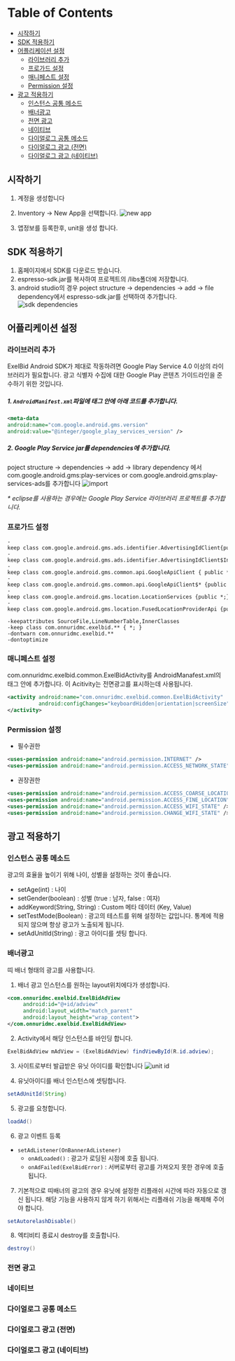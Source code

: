 
Table of Contents
=================

* [시작하기](#시작하기)
* [SDK 적용하기](#sdk-적용하기)
* [어플리케이션 설정](#어플리케이션-설정)
  * [라이브러리 추가](#라이브러리-추가)
  * [프로가드 설정](#프로가드-설정)
  * [매니페스트 설정](#매니페스트-설정)
  * [Permission 설정](#permission-설정)
* [광고 적용하기](#광고-적용하기)
  * [인스턴스 공통 메소드](#인스턴스-공통-메소드)
  * [배너광고](#배너광고)
  * [전면 광고](#전면-광고)
  * [네이티브](#네이티브)
  * [다이얼로그 공통 메소드](#다이얼로그-공통-메소드)
  * [다이얼로그 광고 (전면)](#다이얼로그-광고-전면)
  * [다이얼로그 광고 (네이티브)](#다이얼로그-광고-네이티브)


## 시작하기

1. 계정을 생성합니다
2. Inventory -> New App을 선택합니다.
![new app](./img/sdk-1.png)

3. 앱정보를 등록한후, unit을 생성 합니다.

## SDK 적용하기

1. 홈페이지에서 SDK를 다운로드 받습니다.
2. espresso-sdk.jar를 복사하여 프로젝트의 /libs폴더에 저장합니다.
3. android studio의 경우 poject structure -> dependencies -> add -> file dependency에서 espresso-sdk.jar를 선택하여 추가합니다.
![sdk dependencies](./img/sdk-2.png)


## 어플리케이션 설정

### 라이브러리 추가

ExelBid Android SDK가 제대로 작동하려면 Google Play Service 4.0 이상의 라이브러리가 필요합니다. 광고 식별자 수집에 대한 Google Play 콘텐츠 가이드라인을 준수하기 위한 것입니다.

##### 1. ``AndroidManifest.xml``파일에 <application> 태그 안에 아래 코드를 추가합니다.

```xml
<meta-data  
android:name="com.google.android.gms.version"  
android:value="@integer/google_play_services_version" />  
```

##### 2. Google Play Service jar를 dependencies에 추가합니다.

poject structure -> dependencies -> add -> library dependency 에서 com.google.android.gms:play-services or com.google.android.gms:play-services-ads를 추가합니다
![import](./img/sdk-3.png)

_* eclipse를 사용하는 경우에는 Google Play Service 라이브러리 프로젝트를 추가합니다._

### 프로가드 설정

```
-keep class com.google.android.gms.ads.identifier.AdvertisingIdClient{public *;}  
-keep class com.google.android.gms.ads.identifier.AdvertisingIdClient$Info{public *;}  
-keep class com.google.android.gms.common.api.GoogleApiClient { public *; }  
-keep class com.google.android.gms.common.api.GoogleApiClient$* {public *;}  
-keep class com.google.android.gms.location.LocationServices {public *;}  
-keep class com.google.android.gms.location.FusedLocationProviderApi {public *;}  
  
-keepattributes SourceFile,LineNumberTable,InnerClasses  
-keep class com.onnuridmc.exelbid.** { *; }  
-dontwarn com.onnuridmc.exelbid.**  
-dontoptimize
```

### 매니페스트 설정

com.onnuridmc.exelbid.common.ExelBidActivity를 AndroidManafest.xml의 <applicatrion> 태그 안에 추가합니다. 이 Acitivity는 전면광고를 표시하는데 사용됩니다.

```xml
<activity android:name="com.onnuridmc.exelbid.common.ExelBidActivity"  
          android:configChanges="keyboardHidden|orientation|screenSize" >  
</activity>  
```

### Permission 설정

* 필수권한

```xml
<uses-permission android:name="android.permission.INTERNET" />  
<uses-permission android:name="android.permission.ACCESS_NETWORK_STATE" />  
```

* 권장권한

```xml
<uses-permission android:name="android.permission.ACCESS_COARSE_LOCATION" />  
<uses-permission android:name="android.permission.ACCESS_FINE_LOCATION" />  
<uses-permission android:name="android.permission.ACCESS_WIFI_STATE" />  
<uses-permission android:name="android.permission.CHANGE_WIFI_STATE" />  
```

## 광고 적용하기

### 인스턴스 공통 메소드

광고의 효율을 높이기 위해 나이, 성별을 설정하는 것이 좋습니다.

*	setAge(int) : 나이
*	setGender(boolean) : 성별 (true : 남자, false : 여자)
*	addKeyword(String, String) : Custom 메타 데이터 (Key, Value)
*	setTestMode(Boolean) : 광고의 테스트를 위해 설정하는 값입니다. 통계에 적용 되지 않으며 항상 광고가 노출되게 됩니다.
*	setAdUnitId(String) : 광고 아이디를 셋팅 합니다.


### 배너광고

띠 배너 형태의 광고를 사용합니다.

1.  배너 광고 인스턴스를 원하는 layout위치에다가 생성합니다.
```xml
<com.onnuridmc.exelbid.ExelBidAdView  
     android:id="@+id/adview"  
     android:layout_width="match_parent"  
     android:layout_height="wrap_content">  
</com.onnuridmc.exelbid.ExelBidAdView>  
```

2. Activity에서 해당 인스턴스를 바인딩 합니다.
```java
ExelBidAdView mAdView = (ExelBidAdView) findViewById(R.id.adview); 
```

3. 사이트로부터 발급받은 유닛 아이디를 확인합니다
![unit id](./img/sdk-4.png)

4. 유닛아이디를 배너 인스턴스에 셋팅합니다.
```java
setAdUnitId(String)
```

5. 광고를 요청합니다.
```java
loadAd()
```

6. 광고 이벤트 등록
* ``setAdListener(OnBannerAdListener)``
  - ``onAdLoaded()`` : 광고가 로딩된 시점에 호출 됩니다.
  -	``onAdFailed(ExelBidError)`` : 서버로부터 광고를 가져오지 못한 경우에 호출 됩니다.

7. 기본적으로 띠배너의 광고의 경우 유닛에 설정한 리플래쉬 시간에 따라 자동으로 갱신 됩니다. 해당 기능을 사용하지 않게 하기 위해서는 리플래쉬 기능을 해제해 주어야 합니다.
```java
setAutorelashDisable()
```

8. 엑티비티 종료시 destroy를 호출합니다.
```java
destroy()
```

### 전면 광고

### 네이티브

### 다이얼로그 공통 메소드

### 다이얼로그 광고 (전면)

### 다이얼로그 광고 (네이티브)
